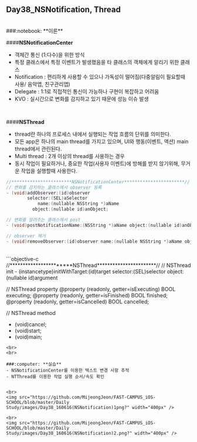 Day38_NSNotification, Thread
--
<br>
###:notebook: **이론**
<br>

####**NSNotificationCenter**
- 객체간 통신 (1:다수)을 위한 방식
- 특정 클래스에서 특정 이벤트가 발생했음을 타 클래스의 객체에게 알리기 위한 클래스
- Notification : 편리하게 사용할 수 있으나 가독성이 떨어짐(다중알림이 필요할때 사용/ 음악앱, 친구관리앱)
- Delegate : 1:1로 직접적인 통신이 가능하나 구현이 복잡하고 어려움
- KVO : 실시간으로 변화를 감지하고 있기 때문에 성능 이슈 발생
<br>

####**NSThread**
- thread란 하나의 프로세스 내에서 실행되는 작업 흐름의 단위를 의미한다.
- 모든 app은 하나의 main thread를 가지고 있으며, UI와 행동(이벤트, 액션) main thread에서 관린된다.
- Multi thread : 2개 이상의 thread를 사용하는 경우
- 동시 작업이 필요하거나, 중요한 작업(사용자 이벤트)에 방해를 받지 않기위해, 무거운 작업을 실행할때 사용한다.


```objective-c
//***********************NSNotificationCenter***********************//
// 변화를 감지하는 클래스에서 observer 등록
- (void)addObserver:(id)observer   
        selector:(SEL)aSelector 
            name:(nullable NSString *)aName 
          object:(nullable id)anObject;

// 변화를 알려주는 클래스에서 post
- (void)postNotificationName:(NSString *)aName object:(nullable id)anObject;

// observer 제거
- (void)removeObserver:(id)observer name:(nullable NSString *)aName object:(nullable id)anObject;
```
<br>
```objective-c
//***********************NSThread***********************//
// NSThread init
- (instancetype)initWithTarget:(id)target selector:(SEL)selector object:(nullable id)argument

// NSThread property
@property (readonly, getter=isExecuting) BOOL executing;
@property (readonly, getter=isFinished) BOOL finished;
@property (readonly, getter=isCancelled) BOOL cancelled;

// NSThread method
- (void)cancel;
- (void)start;
- (void)main;
```
<br>
<br>

###:computer: **실습**
- NSNotificationCenter를 이용한 텍스트 변경 사항 추적
- NTThread를 이용한 작업 실행 순서/속도 확인


<br>
<img src="https://github.com/MijeongJeon/FAST-CAMPUS_iOS-SCHOOL/blob/master/Daily Study/images/Day38_160616(NSNotification)1png?" width="400px" />

<br>
<img src="https://github.com/MijeongJeon/FAST-CAMPUS_iOS-SCHOOL/blob/master/Daily Study/images/Day38_160616(NSNotification)2.png?" width="400px" />

